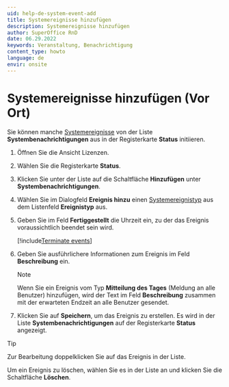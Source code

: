 ```yaml
---
uid: help-de-system-event-add
title: Systemereignisse hinzufügen
description: Systemereignisse hinzufügen
author: SuperOffice RnD
date: 06.29.2022
keywords: Veranstaltung, Benachrichtigung
content_type: howto
language: de
envir: onsite
---
```


# Systemereignisse hinzufügen (Vor Ort)

Sie können manche [Systemereignisse][1] von der Liste **Systembenachrichtigungen** aus in der Registerkarte **Status** initiieren.

1. Öffnen Sie die Ansicht Lizenzen.

2. Wählen Sie die Registerkarte **Status**.

3. Klicken Sie unter der Liste auf die Schaltfläche **Hinzufügen** unter **Systembenachrichtigungen**.

4. Wählen Sie im Dialogfeld **Ereignis hinzu** einen [Systemereignistyp][1] aus dem Listenfeld **Ereignistyp** aus.

5. Geben Sie im Feld **Fertiggestellt** die Uhrzeit ein, zu der das Ereignis voraussichtlich beendet sein wird.

    [!include[Terminate events](includes/note-terminate-event.md)]

6. Geben Sie ausführlichere Informationen zum Ereignis im Feld **Beschreibung** ein.

    > [!NOTE]
    > Wenn Sie ein Ereignis vom Typ **Mitteilung des Tages** (Meldung an alle Benutzer) hinzufügen, wird der Text im Feld **Beschreibung** zusammen mit der erwarteten Endzeit an alle Benutzer gesendet.

7. Klicken Sie auf **Speichern**, um das Ereignis zu erstellen. Es wird in der Liste **Systembenachrichtigungen** auf der Registerkarte **Status** angezeigt.

> [!TIP]
> Zur Bearbeitung doppelklicken Sie auf das Ereignis in der Liste.
>
> Um ein Ereignis zu löschen, wählen Sie es in der Liste an und klicken Sie die Schaltfläche **Löschen**.

<!-- Referenced links -->
[1]: system-events.md

<!-- Referenced images -->

